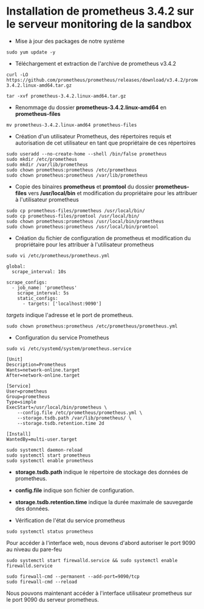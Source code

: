 # Installation de prometheus 3.4.2 sur le serveur monitoring de la sandbox

- Mise à jour des packages de notre système

```
sudo yum update -y
```

- Téléchargement et extraction de l'archive de prometheus v3.4.2

```
curl -LO https://github.com/prometheus/prometheus/releases/download/v3.4.2/prometheus-3.4.2.linux-amd64.tar.gz

tar -xvf prometheus-3.4.2.linux-amd64.tar.gz
```

- Renommage du dossier **prometheus-3.4.2.linux-amd64** en **prometheus-files**

```
mv prometheus-3.4.2.linux-amd64 prometheus-files
```

- Création d'un utilisateur Prometheus, des répertoires requis et autorisation de cet utilisateur en tant que propriétaire de ces répertoires

```
sudo useradd --no-create-home --shell /bin/false prometheus
sudo mkdir /etc/prometheus
sudo mkdir /var/lib/prometheus
sudo chown prometheus:prometheus /etc/prometheus
sudo chown prometheus:prometheus /var/lib/prometheus
```

- Copie des binaires **prometheus** et **promtool** du dossier **prometheus-files** vers **/usr/local/bin** et modification du propriétaire pour les attribuer à l'utilisateur prometheus

```
sudo cp prometheus-files/prometheus /usr/local/bin/
sudo cp prometheus-files/promtool /usr/local/bin/
sudo chown prometheus:prometheus /usr/local/bin/prometheus
sudo chown prometheus:prometheus /usr/local/bin/promtool
```

- Création du fichier de configuration de prometheus et modification du propriétaire pour les attribuer à l'utilisateur prometheus

```
sudo vi /etc/prometheus/prometheus.yml
```

```
global:
  scrape_interval: 10s

scrape_configs:
  - job_name: 'prometheus'
    scrape_interval: 5s
    static_configs:
      - targets: ['localhost:9090']
```

*targets* indique l'adresse et le port de prometheus.

```
sudo chown prometheus:prometheus /etc/prometheus/prometheus.yml
```

- Configuration du service Prometheus

```
sudo vi /etc/systemd/system/prometheus.service
```

```
[Unit]
Description=Prometheus
Wants=network-online.target
After=network-online.target

[Service]
User=prometheus
Group=prometheus
Type=simple
ExecStart=/usr/local/bin/prometheus \
    --config.file /etc/prometheus/prometheus.yml \
    --storage.tsdb.path /var/lib/prometheus/ \
    --storage.tsdb.retention.time 2d

[Install]
WantedBy=multi-user.target
```

```
sudo systemctl daemon-reload
sudo systemctl start prometheus
sudo systemctl enable prometheus
```

- **storage.tsdb.path** indique le répertoire de stockage des données de prometheus. 
- **config.file** indique son fichier de configuration. 
- **storage.tsdb.retention.time** indique la durée maximale de sauvegarde des données.

- Vérification de l'état du service prometheus

```
sudo systemctl status prometheus
```

Pour accéder à l'interface web, nous devons d'abord autoriser le port 9090 au niveau du pare-feu

```
sudo systemctl start firewalld.service && sudo systemctl enable firewalld.service

sudo firewall-cmd --permanent --add-port=9090/tcp
sudo firewall-cmd --reload
```

Nous pouvons maintenant accéder à l'interface utilisateur prometheus sur le port 9090 du serveur prometheus.